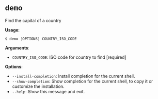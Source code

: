 # `demo`

Find the capital of a country

**Usage**:

```console
$ demo [OPTIONS] COUNTRY_ISO_CODE
```

**Arguments**:

* `COUNTRY_ISO_CODE`: ISO code for country to find  [required]

**Options**:

* `--install-completion`: Install completion for the current shell.
* `--show-completion`: Show completion for the current shell, to copy it or customize the installation.
* `--help`: Show this message and exit.
